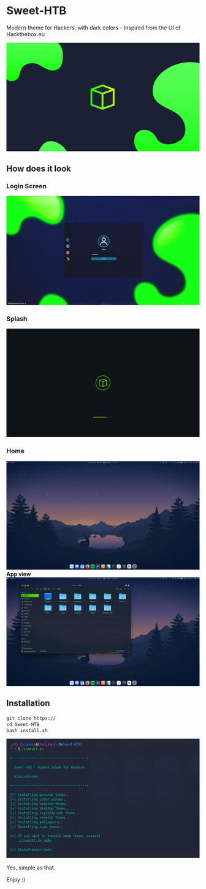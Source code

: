 
# Sweet-HTB

Modern theme for Hackers, with dark colors - Inspired from the UI of Hackthebox.eu

![Cover](wallpapers/Sweet-Wallpapers/Sweet-HTB.png)

## How does it look

### Login Screen
![loginscreen](sddm/Sweet-HTB/Preview.png)

### Splash
![splash](look-and-feel/Sweet-HTB/contents/previews/splash.png)

### Home
![wallpaper](looks.png)
**App view**
![wallpaper1](looks1.png)

## Installation

```shell
git clone https://
cd Sweet-HTB
bash install.sh
```
![installation](install.png)

Yes, simple as that.

Enjoy :)
